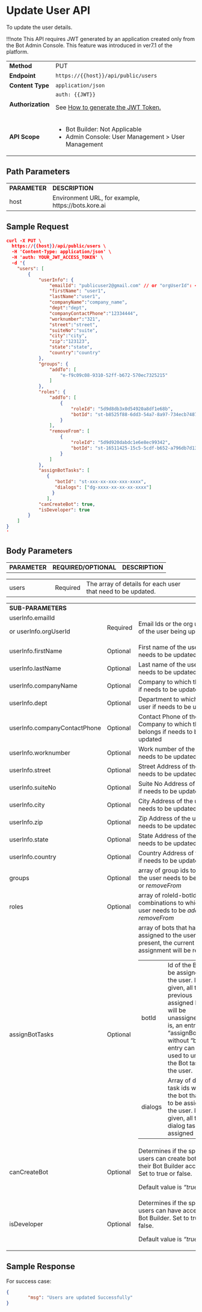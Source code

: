 # Update User API

To update the user details.

!!!note
    This API requires JWT generated by an application created only from the Bot Admin Console. This feature was introduced in ver7.1 of the platform.


<table>
  <tr>
   <td><strong>Method</strong>
   </td>
   <td>PUT
   </td>
  </tr>
  <tr>
   <td><strong>Endpoint</strong>
   </td>
   <td><code>https://{{host}}/api/public/users</code>
   </td>
  </tr>
  <tr>
   <td><strong>Content Type</strong>
   </td>
   <td><code>application/json</code>
   </td>
  </tr>
  <tr>
   <td><strong>Authorization</strong>
   </td>
   <td><code>auth: {{JWT}}</code>
<p>
See <a href="https://developer.kore.ai/docs/bots/api-guide/apis/#Generating_the_JWT_Token">How to generate the JWT Token.</a>
   </td>
  </tr>
  <tr>
   <td><strong>API Scope</strong>
   </td>
   <td>
<ul>

<li>Bot Builder: Not Applicable

<li>Admin Console: User Management > User Management
</li>
</ul>
   </td>
  </tr>
</table>


 


## Path Parameters


<table>
  <tr>
   <td><strong>PARAMETER</strong>
   </td>
   <td><strong>DESCRIPTION</strong>
   </td>
  </tr>
  <tr>
   <td>host
   </td>
   <td>Environment URL, for example, https://bots.kore.ai
   </td>
  </tr>
</table>


## Sample Request


```json
curl -X PUT \
  https://{{host}}/api/public/users \
  -H 'Content-Type: application/json' \
  -H 'auth: YOUR_JWT_ACCESS_TOKEN' \
  -d '{
    "users": [
        {
            "userInfo": {
                "emailId": "publicuser2@gmail.com" // or "orgUserId": <orgUserId>,
                "firstName": "user1",
                "lastName":"user1",
                "companyName":"company_name",
                "dept":"dept",
                "companyContactPhone":"12334444",
                "worknumber":"321",
                "street":"street",
                "suiteNo":"suite",
                "city":"city",
                "zip":"123123",
                "state":"state",
                "country":"country"
            },
            "groups": {
                "addTo": [
                    "e-f9c09c08-9310-52ff-b672-570ec7325215"
                ]
            },
            "roles": {
                "addTo": [
                    {
                        "roleId": "5d9d8db3x0d54920a8df1e68b",
                        "botId": "st-b8525f88-6dd3-54a7-8a97-734ecb748733"
                    }
                ],
                "removeFrom": [
                    {
                        "roleId": "5d9d920dabdc1e6e8ec99342",
                        "botId": "st-16511425-15c5-5cdf-b652-a796db7d134b"
                    }
                ]
            },
            "assignBotTasks": [
               {
                  "botId": "st-xxx-xx-xxx-xxx-xxxx",
                  "dialogs": ["dg-xxxx-xx-xx-xx-xxxx"]
                 }
      	       ],
            "canCreateBot": true,
            "isDeveloper": true
        }
	]
}
'
```


## Body Parameters


<table>
  <tr>
   <td><strong>PARAMETER</strong>
   </td>
   <td><strong>REQUIRED/OPTIONAL</strong>
   </td>
   <td><strong>DESCRIPTION</strong>
   </td>
  </tr>
</table>



<table>
  <tr>
   <td>users
   </td>
   <td>
   </td>
   <td>
   </td>
   <td>
   </td>
   <td>
   </td>
   <td>Required
   </td>
   <td>The array of details for each user that need to be updated.
   </td>
  </tr>
</table>



<table>
  <tr>
   <td><strong>SUB-PARAMETERS</strong>
   </td>
   <td>
   </td>
   <td>
   </td>
  </tr>
  <tr>
   <td>userInfo.emailId
<p>
or userInfo.orgUserId
   </td>
   <td>Required
   </td>
   <td>Email Ids or the org user id of the user being updated
   </td>
  </tr>
  <tr>
   <td>userInfo.firstName
   </td>
   <td>Optional
   </td>
   <td>First name of the user if needs to be updated
   </td>
  </tr>
  <tr>
   <td>userInfo.lastName
   </td>
   <td>Optional
   </td>
   <td>Last name of the user if needs to be updated
   </td>
  </tr>
  <tr>
   <td>userInfo.companyName
   </td>
   <td>Optional
   </td>
   <td>Company to which the user if needs to be updated
   </td>
  </tr>
  <tr>
   <td>userInfo.dept
   </td>
   <td>Optional
   </td>
   <td>Department to which the user if needs to be updated
   </td>
  </tr>
  <tr>
   <td>userInfo.companyContactPhone
   </td>
   <td>Optional
   </td>
   <td>Contact Phone of the Company to which the user belongs if needs to be updated
   </td>
  </tr>
  <tr>
   <td>userInfo.worknumber
   </td>
   <td>Optional
   </td>
   <td>Work number of the user if needs to be updated
   </td>
  </tr>
  <tr>
   <td>userInfo.street
   </td>
   <td>Optional
   </td>
   <td>Street Address of the user if needs to be updated
   </td>
  </tr>
  <tr>
   <td>userInfo.suiteNo
   </td>
   <td>Optional
   </td>
   <td>Suite No Address of the user if needs to be updated
   </td>
  </tr>
  <tr>
   <td>userInfo.city
   </td>
   <td>Optional
   </td>
   <td>City Address of the user if needs to be updated
   </td>
  </tr>
  <tr>
   <td>userInfo.zip
   </td>
   <td>Optional
   </td>
   <td>Zip Address of the user if needs to be updated
   </td>
  </tr>
  <tr>
   <td>userInfo.state
   </td>
   <td>Optional
   </td>
   <td>State Address of the user if needs to be updated
   </td>
  </tr>
  <tr>
   <td>userInfo.country
   </td>
   <td>Optional
   </td>
   <td>Country Address of the user if needs to be updated
   </td>
  </tr>
  <tr>
   <td>groups
   </td>
   <td>Optional
   </td>
   <td>array of group ids to which the user needs to be <em>addTo</em> or <em>removeFrom</em>
   </td>
  </tr>
  <tr>
   <td>roles
   </td>
   <td>Optional
   </td>
   <td>array of roleId-botId combinations to which the user needs to be <em>addTo</em> or <em>removeFrom</em>
   </td>
  </tr>
  <tr>
   <td>assignBotTasks
   </td>
   <td>Optional
   </td>
   <td>array of bots that have to be assigned to the user. If not present, the current assignment will be retained.

<table>
  <tr>
   <td>botId
   </td>
   <td>Id of the Bot to be assigned to the user. If not given, all the previous assigned bots will be unassigned. That is, an entry for “assignBotTasks” without “botId” entry can be used to unassign the Bot tasks to the user.
   </td>
  </tr>
  <tr>
   <td>dialogs
   </td>
   <td>Array of dialog task ids within the bot that need to be assigned to the user. If not given, all the dialog tasks are assigned
   </td>
  </tr>
</table>


   </td>
  </tr>
  <tr>
   <td>canCreateBot

   </td>
   <td>Optional

   </td>
   <td>Determines if the specified users can create bots in their Bot Builder accounts. Set to true or false.

Default value is _“true”._

   </td>
  </tr>
  <tr>
   <td>isDeveloper

   </td>
   <td>Optional

   </td>
   <td>Determines if the specified users can have access to Bot Builder. Set to true or false.

Default value is _“true”._

   </td>
  </tr>
</table>


 


## Sample Response

For success case:
```json
{
        "msg": "Users are updated Successfully"
}
